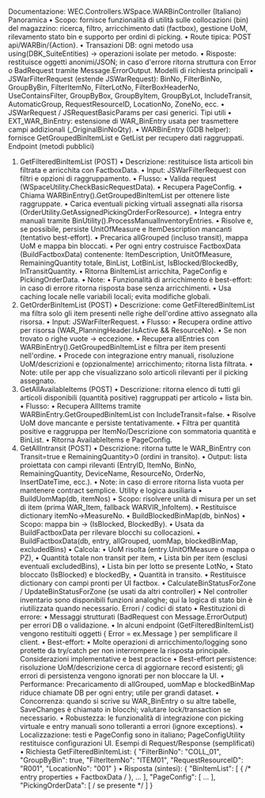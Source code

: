 Documentazione: WEC.Controllers.WSpace.WARBinController (Italiano)
Panoramica
•	Scopo: fornisce funzionalità di utilità sulle collocazioni (bin) del magazzino: ricerca, filtro, arricchimento dati (factbox), gestione UoM, rilevamento stato bin e supporto per ordini di picking.
•	Route tipica: POST api/WARBin/{Action}.
•	Transazioni DB: ogni metodo usa using(DBK_SuiteEntities) → operazioni isolate per metodo.
•	Risposte: restituisce oggetti anonimi/JSON; in caso d'errore ritorna struttura con Error o BadRequest tramite Message.ErrorOutput.
Modelli di richiesta principali
•	JSWarFilterRequest (estende JSWarRequest): BinNo, FilterBinNo, GroupByBin, FilterItemNo, FilterLotNo, FilterBoxHeaderNo, UseContainsFilter, GroupByBox, GroupByItem, GroupByLot, IncludeTransit, AutomaticGroup, RequestResourceID, LocationNo, ZoneNo, ecc.
•	JSWarRequest / JSRequestBasicParams per casi generici.
Tipi utili
•	EXT_WAR_BinEntry: estensione di WAR_BinEntry usata per trasmettere campi addizionali (_OriginalBinNoQty).
•	WARBinEntry (GDB helper): fornisce GetGroupedBinItemList e GetList per recupero dati raggruppati.
Endpoint (metodi pubblici)
1.	GetFilteredBinItemList (POST)
•	Descrizione: restituisce lista articoli bin filtrata e arricchita con FactboxData.
•	Input: JSWarFilterRequest con filtri e opzioni di raggruppamento.
•	Flusso:
•	Valida request (WSpaceUtility.CheckBasicRequestData).
•	Recupera PageConfig.
•	Chiama WARBinEntry().GetGroupedBinItemList per ottenere liste raggruppate.
•	Carica eventuali picking virtuali assegnati alla risorsa (OrderUtility.GetAssignedPickingOrderForResource).
•	Integra entry manuali tramite BinUtility().ProcessManualInventoryEntries.
•	Risolve e, se possibile, persiste UnitOfMeasure e ItemDescription mancanti (tentativo best-effort).
•	Precarica allGrouped (incluso transit), mappa UoM e mappa bin bloccati.
•	Per ogni entry costruisce FactboxData (BuildFactboxData) contenente: ItemDescription, UnitOfMeasure, RemainingQuantity totale, BinList, LotBinList, IsBlocked/BlockedBy, InTransitQuantity.
•	Ritorna BinItemList arricchita, PageConfig e PickingOrderData.
•	Note:
•	Funzionalità di arricchimento è best-effort: in caso di errore ritorna risposta base senza arricchimenti.
•	Usa caching locale nelle variabili locali; evita modifiche globali.
2.	GetOrderBinItemList (POST)
•	Descrizione: come GetFilteredBinItemList ma filtra solo gli item presenti nelle righe dell'ordine attivo assegnato alla risorsa.
•	Input: JSWarFilterRequest.
•	Flusso:
•	Recupera ordine attivo per risorsa (WAR_PlanningHeader.IsActive && ResourceNo).
•	Se non trovato o righe vuote -> eccezione.
•	Recupera allEntries con WARBinEntry().GetGroupedBinItemList e filtra per item presenti nell'ordine.
•	Procede con integrazione entry manuali, risoluzione UoM/descrizioni e (opzionalmente) arricchimento; ritorna lista filtrata.
•	Note: utile per app che visualizzano solo articoli rilevanti per il picking assegnato.
3.	GetAllAvailableItems (POST)
•	Descrizione: ritorna elenco di tutti gli articoli disponibili (quantità positive) raggruppati per articolo + lista bin.
•	Flusso:
•	Recupera AllItems tramite WARBinEntry.GetGroupedBinItemList con IncludeTransit=false.
•	Risolve UoM dove mancante e persiste tentativamente.
•	Filtra per quantità positive e raggruppa per ItemNo/Descrizione con sommatoria quantità e BinList.
•	Ritorna AvailableItems e PageConfig.
4.	GetAllIntransit (POST)
•	Descrizione: ritorna tutte le WAR_BinEntry con Transit=true e RemainingQuantity>0 (ordini in transito).
•	Output: lista proiettata con campi rilevanti (EntryID, ItemNo, BinNo, RemainingQuantity, DeviceName, ResourceNo, OrderNo, InsertDateTime, ecc.).
•	Note: in caso di errore ritorna lista vuota per mantenere contract semplice.
Utility e logica ausiliaria
•	BuildUomMap(db, itemNos)
•	Scopo: risolvere unità di misura per un set di item (prima WAR_Item, fallback WARVIR_InfoItem).
•	Restituisce dictionary itemNo->MeasureNo.
•	BuildBlockedBinMap(db, binNos)
•	Scopo: mappa bin -> (IsBlocked, BlockedBy).
•	Usata da BuildFactboxData per rilevare blocchi su collocazioni.
•	BuildFactboxData(db, entry, allGrouped, uomMap, blockedBinMap, excludedBins)
•	Calcola:
•	UoM risolta (entry.UnitOfMeasure o mappa o PZ),
•	Quantità totale non transit per item,
•	Lista bin per item (esclusi eventuali excludedBins),
•	Lista bin per lotto se presente LotNo,
•	Stato bloccato (IsBlocked) e blockedBy,
•	Quantità in transito.
•	Restituisce dictionary con campi pronti per UI factbox.
•	CalculateBinStatusForZone / UpdateBinStatusForZone (se usati da altri controller)
•	Nel controller inventario sono disponibili funzioni analoghe; qui la logica di stato bin è riutilizzata quando necessario.
Errori / codici di stato
•	Restituzioni di errore:
•	Messaggi strutturati (BadRequest con Message.ErrorOutput) per errori DB o validazione.
•	In alcuni endpoint (GetFilteredBinItemList) vengono restituiti oggetti { Error = ex.Message } per semplificare il client.
•	Best-effort:
•	Molte operazioni di arricchimento/logging sono protette da try/catch per non interrompere la risposta principale.
Considerazioni implementative e best practice
•	Best-effort persistence: risoluzione UoM/descrizione cerca di aggiornare record esistenti; gli errori di persistenza vengono ignorati per non bloccare la UI.
•	Performance: Precaricamento di allGrouped, uomMap e blockedBinMap riduce chiamate DB per ogni entry; utile per grandi dataset.
•	Concorrenza: quando si scrive su WAR_BinEntry o su altre tabelle, SaveChanges è chiamato in blocchi; valutare lock/transaction se necessario.
•	Robustezza: le funzionalità di integrazione con picking virtuale e entry manuali sono tolleranti a errori (ignore exceptions).
•	Localizzazione: testi e PageConfig sono in italiano; PageConfigUtility restituisce configurazioni UI.
Esempi di Request/Response (semplificati)
•	Richiesta GetFilteredBinItemList: { "FilterBinNo": "COLL_01", "GroupByBin": true, "FilterItemNo": "ITEM01", "RequestResourceID": "R001", "LocationNo": "001" }
•	Risposta (sintesi): { "BinItemList": [ { /* entry properties + FactboxData / }, ... ], "PageConfig": [ ... ], "PickingOrderData": [ / se presente */ ] }